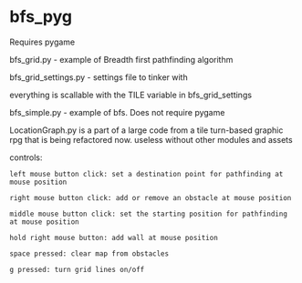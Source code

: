 # bfs_pyg


Requires pygame

bfs_grid.py - example of Breadth first pathfinding algorithm

bfs_grid_settings.py - settings file to tinker with

everything is scallable with the TILE variable in bfs_grid_settings


bfs_simple.py - example of bfs. Does not require pygame

LocationGraph.py is a part of a large code from a tile turn-based graphic rpg that is being refactored now. useless without other modules and assets




controls:

    left mouse button click: set a destination point for pathfinding at mouse position

    right mouse button click: add or remove an obstacle at mouse position

    middle mouse button click: set the starting position for pathfinding at mouse position

    hold right mouse button: add wall at mouse position

    space pressed: clear map from obstacles

    g pressed: turn grid lines on/off
